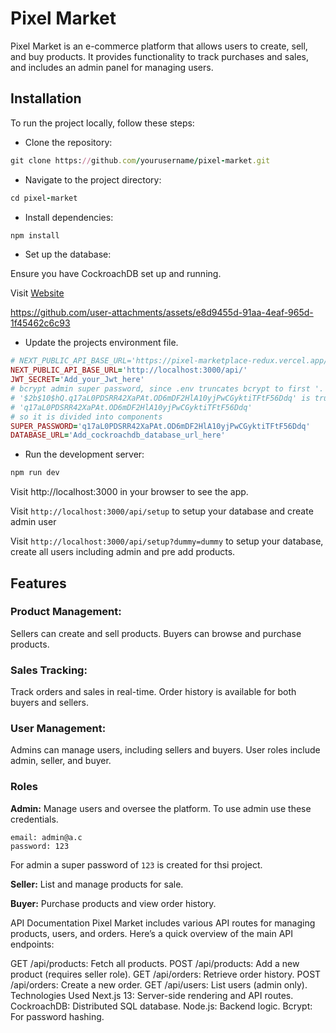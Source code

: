 # Pixel Market
Pixel Market is an e-commerce platform that allows users to create, sell, and buy products. It provides functionality to track purchases and sales, and includes an admin panel for managing users.

## Installation
To run the project locally, follow these steps:

- Clone the repository:

``` ruby
git clone https://github.com/yourusername/pixel-market.git
```

- Navigate to the project directory:

``` ruby
cd pixel-market
```

- Install dependencies:

``` ruby
npm install
```

- Set up the database:

Ensure you have CockroachDB set up and running.

Visit [Website](https://cockroachlabs.cloud/get-started)

https://github.com/user-attachments/assets/e8d9455d-91aa-4eaf-965d-1f45462c6c93

- Update the projects environment file.

``` ruby
# NEXT_PUBLIC_API_BASE_URL='https://pixel-marketplace-redux.vercel.app/api/'
NEXT_PUBLIC_API_BASE_URL='http://localhost:3000/api/'
JWT_SECRET='Add_your_Jwt_here'
# bcrypt admin super password, since .env truncates bcrypt to first '.' like:
# '$2b$10$hQ.q17aL0PDSRR42XaPAt.OD6mDF2HlA10yjPwCGyktiTFtF56Ddq' is trucated to:
# 'q17aL0PDSRR42XaPAt.OD6mDF2HlA10yjPwCGyktiTFtF56Ddq'
# so it is divided into components
SUPER_PASSWORD='q17aL0PDSRR42XaPAt.OD6mDF2HlA10yjPwCGyktiTFtF56Ddq'
DATABASE_URL='Add_cockroachdb_database_url_here'
```

- Run the development server:

``` ruby
npm run dev
```

Visit http://localhost:3000 in your browser to see the app.

Visit ```http://localhost:3000/api/setup``` to setup your database and create admin user

Visit ```http://localhost:3000/api/setup?dummy=dummy``` to setup your database, create all users including admin and pre add products.

## Features
### Product Management:

Sellers can create and sell products.
Buyers can browse and purchase products.

### Sales Tracking:

Track orders and sales in real-time.
Order history is available for both buyers and sellers.

### User Management:

Admins can manage users, including sellers and buyers.
User roles include admin, seller, and buyer.

### Roles

**Admin:** Manage users and oversee the platform. To use admin use these credentials.
```
email: admin@a.c
password: 123
```
For admin a super password of `123` is created for thsi project.

**Seller:** List and manage products for sale.

**Buyer:** Purchase products and view order history.

API Documentation
Pixel Market includes various API routes for managing products, users, and orders. Here’s a quick overview of the main API endpoints:

GET /api/products: Fetch all products.
POST /api/products: Add a new product (requires seller role).
GET /api/orders: Retrieve order history.
POST /api/orders: Create a new order.
GET /api/users: List users (admin only).
Technologies Used
Next.js 13: Server-side rendering and API routes.
CockroachDB: Distributed SQL database.
Node.js: Backend logic.
Bcrypt: For password hashing.
